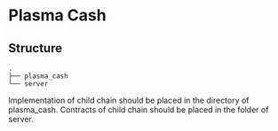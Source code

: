 # Plasma Cash

## Structure

```{shell}
.
├── plasma_cash
└── server
```

Implementation of child chain should be placed in the directory of plasma_cash.
Contracts of child chain should be placed in the folder of server.
